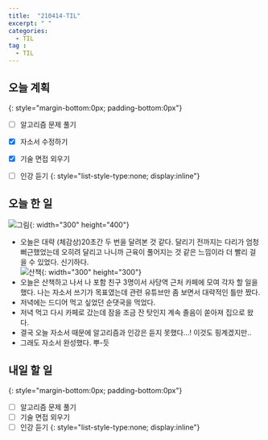 ```yaml
---
title:  "210414-TIL"
excerpt: " "
categories: 
  - TIL
tag : 
  - TIL
---
```


## 오늘 계획
{: style="margin-bottom:0px; padding-bottom:0px"}

- [ ] 알고리즘 문제 풀기
- [X] 자소서 수정하기
- [X] 기술 면접 외우기
- [ ] 인강 듣기
{: style="list-style-type:none; display:inline"}


## 오늘 한 일

![그림](https://user-images.githubusercontent.com/70805241/114777621-d4809900-9dae-11eb-808a-d55f63973298.png "아이패드 자랑하기"){: width="300" height="400"}



- 오늘은 대략 (체감상)20초간 두 번을 달려본 것 같다. 달리기 전까지는 다리가 엄청 뻐근했었는데 오히려 달리고 나니까 근육이 풀어지는 것 같은 느낌이라 더 빨리 걸을 수 있었다. 신기하다. <br> ![산책](https://user-images.githubusercontent.com/70805241/114778048-553f9500-9daf-11eb-88e9-3a167a0919ea.png){: width="300" height="300"}
- 오늘은 산책하고 나서 나 포함 친구 3명이서 사당역 근처 카페에 모여 각자 할 일을 했다. 나는 자소서 쓰기가 목표였는데 관련 유튜브만 좀 보면서 대략적인 틀만 짰다. 
- 저녁에는 드디어 먹고 싶었던 순댓국을 먹었다.
- 저녁 먹고 다시 카페로 갔는데 잠을 조금 잔 탓인지 계속 졸음이 쏟아져 집으로 왔다.
- 결국 오늘 자소서 때문에 알고리즘과 인강은 듣지 못했다...! 이것도 핑계겠지만..
- 그래도 자소서 완성했다. 뿌-듯

## 내일 할 일
{: style="margin-bottom:0px; padding-bottom:0px"}

- [ ] 알고리즘 문제 풀기
- [ ] 기술 면접 외우기
- [ ] 인강 듣기
{: style="list-style-type:none; display:inline"}